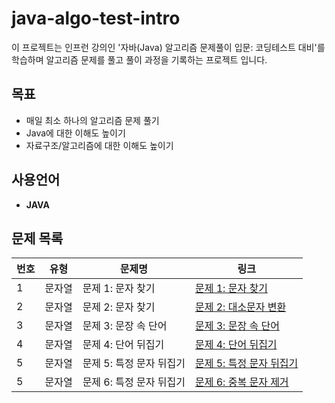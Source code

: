 # java-algo-test-intro
이 프로젝트는 인프런 강의인 '자바(Java) 알고리즘 문제풀이 입문: 코딩테스트 대비'를 학습하며 알고리즘 문제를 풀고 풀이 과정을 기록하는 프로젝트 입니다.

## 목표
- 매일 최소 하나의 알고리즘 문제 풀기
- Java에 대한 이해도 높이기
- 자료구조/알고리즘에 대한 이해도 높이기

## 사용언어
- **JAVA**

## 문제 목록

| 번호 | 유형  | 문제명             | 링크                                                                |
|----|-----|-----------------|-------------------------------------------------------------------|
| 1  | 문자열 | 문제 1: 문자 찾기     | [문제 1: 문자 찾기](./src/String/Day1_CharacterSearch_README.md)        |
| 2  | 문자열 | 문제 2: 문자 찾기     | [문제 2: 대소문자 변환](./src/String/Day1_CaseChange_README.md)           |
| 3  | 문자열 | 문제 3: 문장 속 단어   | [문제 3: 문장 속 단어](./src/String/Day2_WordsInSentence_README.md)      |
| 4  | 문자열 | 문제 4: 단어 뒤집기    | [문제 4: 단어 뒤집기](./src/String/Day3_WordReverser_README.md)          |
| 5  | 문자열 | 문제 5: 특정 문자 뒤집기 | [문제 5: 특정 문자 뒤집기](./src/String/Day4_TargetCharReverser_README.md) |
| 5  | 문자열 | 문제 6: 특정 문자 뒤집기 | [문제 6: 중복 문자 제거](./src/String/Day5_RemoveDupChar_README.md)       |

